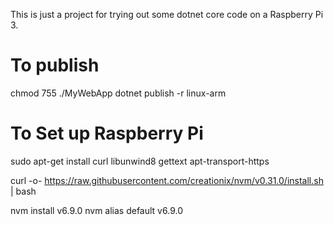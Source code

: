 This is just a project for trying out some dotnet core code on a Raspberry Pi 3.

# To publish
chmod 755 ./MyWebApp
dotnet publish -r linux-arm

# To Set up Raspberry Pi
sudo apt-get install curl libunwind8 gettext apt-transport-https

curl -o- https://raw.githubusercontent.com/creationix/nvm/v0.31.0/install.sh | bash

nvm install v6.9.0
nvm alias default v6.9.0


